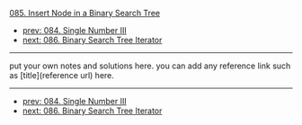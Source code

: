 [085. Insert Node in a Binary Search Tree](http://www.lintcode.com/problem/insert-node-in-a-binary-search-tree)

- [prev: 084. Single Number III](084-single-number-iii.md)
- [next: 086. Binary Search Tree Iterator](086-binary-search-tree-iterator.md)

---

put your own notes and solutions here.
you can add any reference link such as [title](reference url) here.

---

- [prev: 084. Single Number III](084-single-number-iii.md)
- [next: 086. Binary Search Tree Iterator](086-binary-search-tree-iterator.md)
